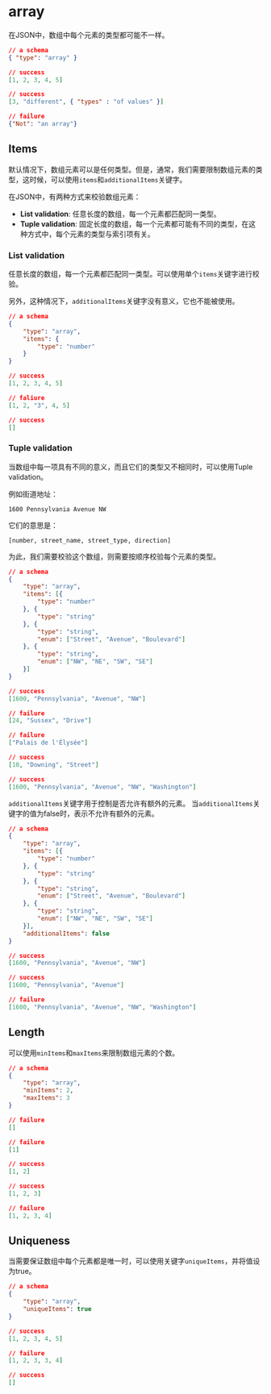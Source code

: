 # array

在JSON中，数组中每个元素的类型都可能不一样。

```json
// a schema
{ "type": "array" }
```

```json
// success
[1, 2, 3, 4, 5]
```

```json
// success
[3, "different", { "types" : "of values" }]
```

```json
// failure
{"Not": "an array"}
```

## Items

默认情况下，数组元素可以是任何类型。但是，通常，我们需要限制数组元素的类型，这时候，可以使用`items`和`additionalItems`关键字。

在JSON中，有两种方式来校验数组元素：

* **List validation**: 任意长度的数组，每一个元素都匹配同一类型。
* **Tuple validation**: 固定长度的数组，每一个元素都可能有不同的类型，在这种方式中，每个元素的类型与索引项有关。

### List validation

任意长度的数组，每一个元素都匹配同一类型。可以使用单个`items`关键字进行校验。

另外，这种情况下，`additionalItems`关键字没有意义，它也不能被使用。

```json
// a schema
{
    "type": "array",
    "items": {
        "type": "number"
    }
}
```

```json
// success
[1, 2, 3, 4, 5]
```

```json
// faliure
[1, 2, "3", 4, 5]
```

```json
// success
[]
```

### Tuple validation

当数组中每一项具有不同的意义，而且它们的类型又不相同时，可以使用Tuple validation。

例如街道地址：

```
1600 Pennsylvania Avenue NW
```

它们的意思是：

```
[number, street_name, street_type, direction]
```

为此，我们需要校验这个数组，则需要按顺序校验每个元素的类型。

```json
// a schema
{
    "type": "array",
    "items": [{
        "type": "number"
    }, {
        "type": "string"
    }, {
        "type": "string",
        "enum": ["Street", "Avenue", "Boulevard"]
    }, {
        "type": "string",
        "enum": ["NW", "NE", "SW", "SE"]
    }]
}
```

```json
// success
[1600, "Pennsylvania", "Avenue", "NW"]
```

```json
// failure
[24, "Sussex", "Drive"]
```

```json
// failure
["Palais de l'Élysée"]
```

```json
// success
[10, "Downing", "Street"]
```

```json
// success
[1600, "Pennsylvania", "Avenue", "NW", "Washington"]
```

`additionalItems`关键字用于控制是否允许有额外的元素。
当`additionalItems`关键字的值为false时，表示不允许有额外的元素。

```json
// a schema
{
    "type": "array",
    "items": [{
        "type": "number"
    }, {
        "type": "string"
    }, {
        "type": "string",
        "enum": ["Street", "Avenue", "Boulevard"]
    }, {
        "type": "string",
        "enum": ["NW", "NE", "SW", "SE"]
    }],
    "additionalItems": false
}
```

```json
// success
[1600, "Pennsylvania", "Avenue", "NW"]
```

```json
// success
[1600, "Pennsylvania", "Avenue"]
```

```json
// failure
[1600, "Pennsylvania", "Avenue", "NW", "Washington"]
```

## Length

可以使用`minItems`和`maxItems`来限制数组元素的个数。

```json
// a schema
{
    "type": "array",
    "minItems": 2,
    "maxItems": 3
}
```

```json
// failure
[]
```

```json
// failure
[1]
```

```json
// success
[1, 2]
```

```json
// success
[1, 2, 3]
```

```json
// failure
[1, 2, 3, 4]
```

## Uniqueness

当需要保证数组中每个元素都是唯一时，可以使用关键字`uniqueItems`，并将值设为true。

```json
// a schema
{
    "type": "array",
    "uniqueItems": true
}
```

```json
// success
[1, 2, 3, 4, 5]
```

```json
// failure
[1, 2, 3, 3, 4]
```

```json
// success
[]
```
